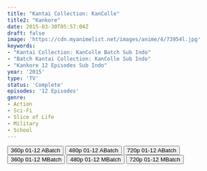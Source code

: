 ```yaml
---
title: "Kantai Collection: KanColle"
title2: "Kankore"
date: 2015-03-30T05:57:04Z
draft: false
image: 'https://cdn.myanimelist.net/images/anime/4/73954l.jpg'
keywords:
- "Kantai Collection: KanColle Batch Sub Indo"
- "Batch Kantai Collection: KanColle Sub Indo"
- "Kankore 12 Episodes Sub Indo"
year: '2015'
type: 'TV'
status: 'Complete'
episodes: '12 Episodes'
genre:
- Action
- Sci-Fi
- Slice of Life
- Military
- School
---
```


<div class="d-g gg-5 gtc-r ai-c">
<button onclick="window.open('?barc=eUg28ymAMH_20221027/Batch/1-12/Kuramanime-KANCOLLE_BD-1_12-Mp4360','_blank')">360p 01-12 ABatch</button>
<button onclick="window.open('?barc=eUg28ymAMH_20221027/Batch/1-12/Kuramanime-KANCOLLE_BD-1_12-Mp4480','_blank')">480p 01-12 ABatch</button>
<button onclick="window.open('?barc=eUg28ymAMH_20221027/Batch/1-12/Kuramanime-KANCOLLE_BD-1_12-Mp4720','_blank')">720p 01-12 ABatch</button>
<button onclick="window.open('?bmed=4i7hy11iv2qfq8q','_blank')">360p 01-12 MBatch</button>
<button onclick="window.open('?bmed=d5ta0fvdwtn3ebn','_blank')">480p 01-12 MBatch</button>
<button onclick="window.open('?bmed=j5df2us6mfpvdo9','_blank')">720p 01-12 MBatch</button>
</div>